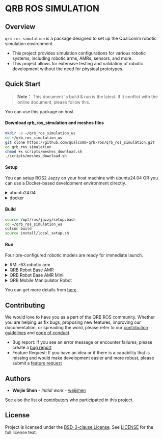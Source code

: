 
# QRB ROS SIMULATION

## Overview
`qrb ros simulation` is a package designed to set up the Qualcomm robotic simulation environment. 
- This project provides simulation configurations for various robotic systems, including robotic arms, AMRs, sensors, and more.
- This project allows for extensive testing and validation of robotic development without the need for physical prototypes.

## Quick Start

> **Note：**
> This document 's build & run is the latest.
> If it conflict with the online document, please follow this.

You can use this package on host.

#### Download qrb_ros_simulation and meshes files

```bash
mkdir -p ~/qrb_ros_simulation_ws
cd ~/qrb_ros_simulation_ws
git clone https://github.com/qualcomm-qrb-ros/qrb_ros_simulation.git
cd qrb_ros_simulation
chmod +x scripts/meshes_download.sh
./scripts/meshes_download.sh
```

#### Setup

You can setup ROS2 Jazzy on your host machine with ubuntu24.04 OR you can use a Docker-based development environment directly.

<details>
<summary>ubuntu24.04</summary>

1. Please follow this [steps](https://docs.ros.org/en/jazzy/Installation/Ubuntu-Install-Debs.html) to install ros-jazzy-desktop and setup ROS env.
2. Install gazebo with ROS and other dependencies
```bash
sudo apt-get install -y ros-jazzy-ros-gz ros-jazzy-gz-ros2-control ros-jazzy-ros2-controllers
```

Next, you can follow the steps of [​**​Build**](#build)​​ and ​[​**Run**](#run) to launch the simulation.environment

</details>

<details>
<summary>docker</summary>

1. Build the docker image locally
```bash
cd qrb_ros_simulation
chmod +x scripts/docker_build.sh
./scripts/docker_build.sh
```
2. Start a docker container
```bash
chmod +x scripts/docker_run.sh
./scripts/docker_run.sh
```
3. In a separate terminal, copy the qrb_ros_simulation project to the docker container
```bash
docker cp ~/qrb_ros_simulation_ws qrb_ros_simulation_container:/root/qrb_ros_simulation_ws
```
4. Enable SSH service in the docker container
```bash
# set the password of user root
(docker) passwd
# enable SSH service
(docker) service ssh start
```
5. Login to the docker container by SSH
```bash
ssh -X -p 222 root@your_host_ip
```

Next, you can follow the steps of [​**​Build**](#build)​​ and ​[​**Run**](#run) to launch the simulation environment within the Docker container.

</details>

#### Build

```bash
source /opt/ros/jazzy/setup.bash
cd ~/qrb_ros_simulation_ws
colcon build
source install/local_setup.sh
```

#### Run

Four pre-configured robotic models are ready for immediate launch. 

<details>
<summary>RML-63 robotic arm</summary>

1. launch RML-63 robotic arm in gazebo
```bash
ros2 launch qrb_ros_sim_gazebo gazebo_rml_63_gripper.launch.py
```
2. Press the `Play` button to start the simulation
3. In a separate terminal, load the controllers of RML-63
```bash
cd ~/qrb_ros_simulation_ws
source install/local_setup.sh
ros2 launch qrb_ros_sim_gazebo gazebo_rml_63_gripper_load_controller.launch.py
```
</details>

<details>
<summary>QRB Robot Base AMR</summary>

```bash
ros2 launch qrb_ros_sim_gazebo gazebo_robot_base.launch.py
```
</details>

<details>
<summary>QRB Robot Base AMR Mini</summary>

```bash
ros2 launch qrb_ros_sim_gazebo gazebo_robot_base_mini.launch.py
```
</details>

<details>
<summary>QRB Mobile Manipulator Robot</summary>

1. launch
```bash
ros2 launch qrb_ros_sim_gazebo gazebo_mobile_manipulator.launch.py
```
2. Press the `Play` button to start the simulation
3. In a separate terminal, load the controllers of Mobile Manipulator Robot
```bash
cd ~/qrb_ros_simulation_ws
source install/local_setup.sh
ros2 launch qrb_ros_sim_gazebo gazebo_mobile_manipulator_load_controller.launch.py
```
</details>
</details>

You can get more details from [here](https://quic-qrb-ros.github.io/main/index.html).

## Contributing

We would love to have you as a part of the QRB ROS community. Whether you are helping us fix bugs, proposing new features, improving our documentation, or spreading the word, please refer to our [contribution guidelines](./CONTRIBUTING.md) and [code of conduct](./CODE_OF_CONDUCT.md).

- Bug report: If you see an error message or encounter failures, please create a [bug report](../../issues)
- Feature Request: If you have an idea or if there is a capability that is missing and would make development easier and more robust, please submit a [feature request](../../issues)


## Authors

* **Weijie Shen** - *Initial work* - [weijshen](https://github.com/quic-weijshen)

See also the list of [contributors](https://github.com/qualcomm-qrb-ros/qrb_ros_simulation/graphs/contributors) who participated in this project.


## License

Project is licensed under the [BSD-3-clause License](https://spdx.org/licenses/BSD-3-Clause.html). See [LICENSE](./LICENSE) for the full license text.

